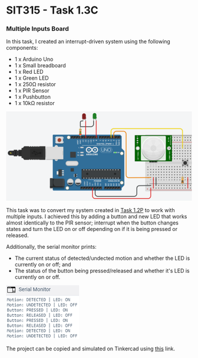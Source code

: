 # SIT315 - Task 1.3C
### Multiple Inputs Board

In this task, I created an interrupt-driven system using the following components:
- 1 x Arduino Uno
- 1 x Small breadboard
- 1 x Red LED
- 1 x Green LED
- 1 x 250Ω resistor
- 1 x PIR Sensor
- 1 x Pushbutton
- 1 x 10kΩ resistor

![Tinkercad diagram](https://raw.githubusercontent.com/cjboyd1999/SIT315/master/Module%201/Task%201.3C/Design%20Diagram.png "Tinkercad diagram")

This task was to convert my system created in [Task 1.2P](https://github.com/cjboyd1999/SIT315/tree/master/Module%201/Task%201.2P) to work with multiple inputs. I achieved this by adding a button and new LED that works almost identically to the PIR sensor; interrupt when the button changes states and turn the LED on or off depending on if it is being pressed or released.

Additionally, the serial monitor prints:
* The current status of detected/undected motion and whether the LED is currently on or off; and
* The status of the button being pressed/released and whether it's LED is currently on or off.

![Tinkercad serial monitor snippet](https://raw.githubusercontent.com/cjboyd1999/SIT315/master/Module%201/Task%201.3C/Serial%20Monitor.png "Tinkercad serial monitor snippet")

The project can be copied and simulated on Tinkercad using [this](https://www.tinkercad.com/things/jGkvk7iL40X) link.